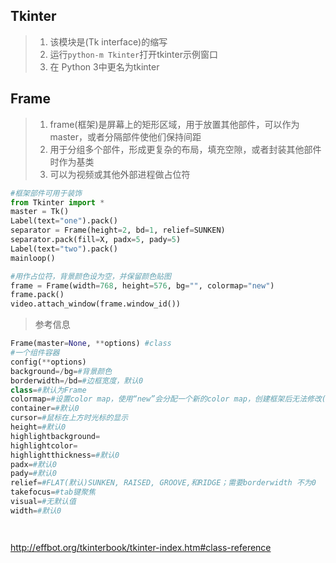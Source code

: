 Tkinter
---
>1. 该模块是(Tk interface)的缩写
>1. 运行`python-m Tkinter`打开tkinter示例窗口
>1. 在 Python 3中更名为tkinter


## Frame
>1. frame(框架)是屏幕上的矩形区域，用于放置其他部件，可以作为master，或者分隔部件使他们保持间距
>1. 用于分组多个部件，形成更复杂的布局，填充空隙，或者封装其他部件时作为基类
>1. 可以为视频或其他外部进程做占位符


```python
#框架部件可用于装饰
from Tkinter import *
master = Tk()
Label(text="one").pack()
separator = Frame(height=2, bd=1, relief=SUNKEN)
separator.pack(fill=X, padx=5, pady=5)
Label(text="two").pack()
mainloop()

#用作占位符，背景颜色设为空，并保留颜色贴图
frame = Frame(width=768, height=576, bg="", colormap="new")
frame.pack()
video.attach_window(frame.window_id())

```
>参考信息
```python
Frame(master=None, **options) #class
#一个组件容器
config(**options)
background=/bg=#背景颜色
borderwidth=/bd=#边框宽度，默认0
class=#默认为Frame
colormap=#设置color map，使用“new”会分配一个新的color map，创建框架后无法修改(??)
container=#默认0
cursor=#鼠标在上方时光标的显示
height=#默认0
highlightbackground=
highlightcolor=
highlightthickness=#默认0
padx=#默认0
pady=#默认0
relief=#FLAT(默认)SUNKEN, RAISED, GROOVE,和RIDGE；需要borderwidth 不为0
takefocus=#tab键聚焦
visual=#无默认值
width=#默认0




```












http://effbot.org/tkinterbook/tkinter-index.htm#class-reference


















